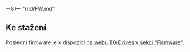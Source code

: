 --8<-- "md/FW.md"

## Ke stažení
Poslední firmware je k dispozici [na webu TG Drives v sekci "Firmware"](https://www.tgdrives.cz/cs/products/servodrives/693#firmwaresection).